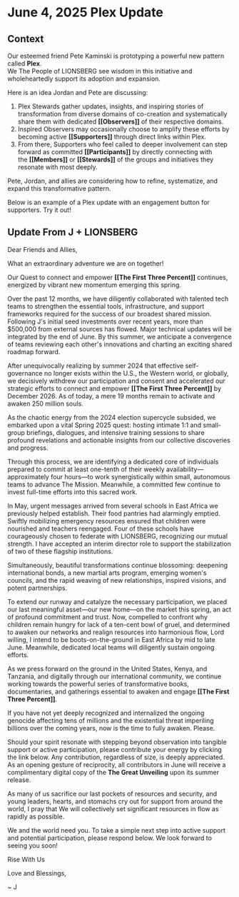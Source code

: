 # June 4, 2025 Plex Update

## Context

Our esteemed friend Pete Kaminski is prototyping a powerful new pattern called **Plex**.  
We The People of LIONSBERG see wisdom in this initiative and wholeheartedly support its adoption and expansion.

Here is an idea Jordan and Pete are discussing: 
1. Plex Stewards gather updates, insights, and inspiring stories of transformation from diverse domains of co-creation and systematically share them with dedicated **[[Observers]]** of their respective domains.  
2. Inspired Observers may occasionally choose to amplify these efforts by becoming active **[[Supporters]]** through direct links within Plex.  
3. From there, Supporters who feel called to deeper involvement can step forward as committed **[[Participants]]** by directly connecting with the **[[Members]]** or **[[Stewards]]** of the groups and initiatives they resonate with most deeply.

Pete, Jordan, and allies are considering how to refine, systematize, and expand this transformative pattern.

Below is an example of a Plex update with an engagement button for supporters. Try it out! 
## Update From J + LIONSBERG 

Dear Friends and Allies,

What an extraordinary adventure we are on together!  

Our Quest to connect and empower **[[The First Three Percent]]** continues, energized by vibrant new momentum emerging this spring.

Over the past 12 months, we have diligently collaborated with talented tech teams to strengthen the essential tools, infrastructure, and support frameworks required for the success of our broadest shared mission. Following J's initial seed investments over recent years, more than $500,000 from external sources has flowed. Major technical updates will be integrated by the end of June. By this summer, we anticipate a convergence of teams reviewing each other's innovations and charting an exciting shared roadmap forward.

After unequivocally realizing by summer 2024 that effective self-governance no longer exists within the U.S., the Western world, or globally, we decisively withdrew our participation and consent and accelerated our strategic efforts to connect and empower **[[The First Three Percent]]** by December 2026. As of today, a mere 19 months remain to activate and awaken 250 million souls.

As the chaotic energy from the 2024 election supercycle subsided, we embarked upon a vital Spring 2025 quest: hosting intimate 1:1 and small-group briefings, dialogues, and intensive training sessions to share profound revelations and actionable insights from our collective discoveries and progress.

Through this process, we are identifying a dedicated core of individuals prepared to commit at least one-tenth of their weekly availability—approximately four hours—to work synergistically within small, autonomous teams to advance The Mission. Meanwhile, a committed few continue to invest full-time efforts into this sacred work.

In May, urgent messages arrived from several schools in East Africa we previously helped establish. Their food pantries had alarmingly emptied. Swiftly mobilizing emergency resources ensured that children were nourished and teachers reengaged. Four of these schools have courageously chosen to federate with LIONSBERG, recognizing our mutual strength. I have accepted an interim director role to support the stabilization of two of these flagship institutions.

Simultaneously, beautiful transformations continue blossoming: deepening international bonds, a new martial arts program, emerging women's councils, and the rapid weaving of new relationships, inspired visions, and potent partnerships.

To extend our runway and catalyze the necessary participation, we placed our last meaningful asset—our new home—on the market this spring, an act of profound commitment and trust. Now, compelled to confront why children remain hungry for lack of a ten-cent bowl of gruel, and determined to awaken our networks and realign resources into harmonious flow, Lord willing, I intend to be boots-on-the-ground in East Africa by mid to late June. Meanwhile, dedicated local teams will diligently sustain ongoing efforts.

As we press forward on the ground in the United States, Kenya, and Tanzania, and digitally through our international community, we continue working towards the powerful series of transformative books, documentaries, and gatherings essential to awaken and engage **[[The First Three Percent]]**.

If you have not yet deeply recognized and internalized the ongoing genocide affecting tens of millions and the existential threat imperiling billions over the coming years, now is the time to fully awaken. Please. 

Should your spirit resonate with stepping beyond observation into tangible support or active participation, please contribute your energy by clicking the link below. Any contribution, regardless of size, is deeply appreciated. As an opening gesture of reciprocity, all contributors in June will receive a complimentary digital copy of the **The Great Unveiling** upon its summer release.

As many of us sacrifice our last pockets of resources and security, and young leaders, hearts, and stomachs cry out for support from around the world, I pray that We will collectively set significant resources in flow as rapidly as possible. 

We and the world need you. 
To take a simple next step into active support and potential participation, please respond below. We look forward to seeing you soon! 

<a class='kindful-donate-btn' id='kindful-donate-btn-991b40b3-0f60-41fb-9679-b2faa8482284'>Rise With Us</a>
<script src='https://lionsberg-bloom.kindful.com/embeds/991b40b3-0f60-41fb-9679-b2faa8482284/init.js?type=button' data-embed-id='991b40b3-0f60-41fb-9679-b2faa8482284' data-lookup-type='jquery-selector' data-lookup-value='#kindful-donate-btn-991b40b3-0f60-41fb-9679-b2faa8482284'></script>

Love and Blessings, 

~ J  



